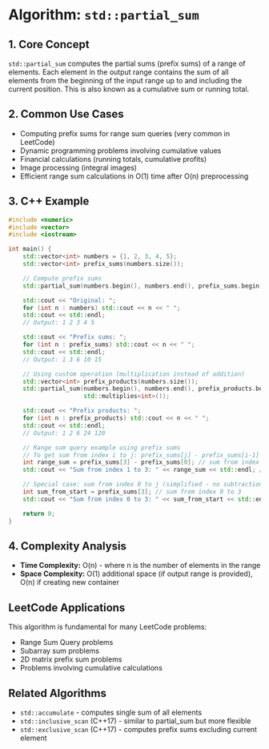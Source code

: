# Algorithm: `std::partial_sum`

## 1. Core Concept

`std::partial_sum` computes the partial sums (prefix sums) of a range of elements. Each element in the output range contains the sum of all elements from the beginning of the input range up to and including the current position. This is also known as a cumulative sum or running total.

## 2. Common Use Cases

- Computing prefix sums for range sum queries (very common in LeetCode)
- Dynamic programming problems involving cumulative values
- Financial calculations (running totals, cumulative profits)
- Image processing (integral images)
- Efficient range sum calculations in O(1) time after O(n) preprocessing

## 3. C++ Example

```cpp
#include <numeric>
#include <vector>
#include <iostream>

int main() {
    std::vector<int> numbers = {1, 2, 3, 4, 5};
    std::vector<int> prefix_sums(numbers.size());

    // Compute prefix sums
    std::partial_sum(numbers.begin(), numbers.end(), prefix_sums.begin());

    std::cout << "Original: ";
    for (int n : numbers) std::cout << n << " ";
    std::cout << std::endl;
    // Output: 1 2 3 4 5

    std::cout << "Prefix sums: ";
    for (int n : prefix_sums) std::cout << n << " ";
    std::cout << std::endl;
    // Output: 1 3 6 10 15

    // Using custom operation (multiplication instead of addition)
    std::vector<int> prefix_products(numbers.size());
    std::partial_sum(numbers.begin(), numbers.end(), prefix_products.begin(),
                     std::multiplies<int>());

    std::cout << "Prefix products: ";
    for (int n : prefix_products) std::cout << n << " ";
    std::cout << std::endl;
    // Output: 1 2 6 24 120

    // Range sum query example using prefix sums
    // To get sum from index i to j: prefix_sums[j] - prefix_sums[i-1]
    int range_sum = prefix_sums[3] - prefix_sums[0]; // sum from index 1 to 3
    std::cout << "Sum from index 1 to 3: " << range_sum << std::endl; // Output: 9

    // Special case: sum from index 0 to j (simplified - no subtraction needed)
    int sum_from_start = prefix_sums[3]; // sum from index 0 to 3
    std::cout << "Sum from index 0 to 3: " << sum_from_start << std::endl; // Output: 10

    return 0;
}
```

## 4. Complexity Analysis

- **Time Complexity:** O(n) - where n is the number of elements in the range
- **Space Complexity:** O(1) additional space (if output range is provided), O(n) if creating new container

## LeetCode Applications

This algorithm is fundamental for many LeetCode problems:

- Range Sum Query problems
- Subarray sum problems
- 2D matrix prefix sum problems
- Problems involving cumulative calculations

## Related Algorithms

- `std::accumulate` - computes single sum of all elements
- `std::inclusive_scan` (C++17) - similar to partial_sum but more flexible
- `std::exclusive_scan` (C++17) - computes prefix sums excluding current element
